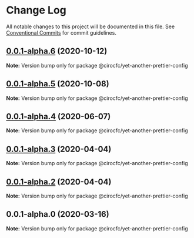 # Change Log

All notable changes to this project will be documented in this file.
See [Conventional Commits](https://conventionalcommits.org) for commit guidelines.

## [0.0.1-alpha.6](https://github.com/cirocfc/yet-another-prettier-config/compare/@cirocfc/yet-another-prettier-config@0.0.1-alpha.5...@cirocfc/yet-another-prettier-config@0.0.1-alpha.6) (2020-10-12)

**Note:** Version bump only for package @cirocfc/yet-another-prettier-config





## [0.0.1-alpha.5](https://github.com/cirocfc/yet-another/compare/@cirocfc/yet-another-prettier-config@0.0.1-alpha.4...@cirocfc/yet-another-prettier-config@0.0.1-alpha.5) (2020-10-08)

**Note:** Version bump only for package @cirocfc/yet-another-prettier-config





## [0.0.1-alpha.4](https://github.com/cirocfc/yet-another/compare/@cirocfc/yet-another-prettier-config@0.0.1-alpha.3...@cirocfc/yet-another-prettier-config@0.0.1-alpha.4) (2020-06-07)

**Note:** Version bump only for package @cirocfc/yet-another-prettier-config





## [0.0.1-alpha.3](https://github.com/cirocfc/yet-another/compare/@cirocfc/yet-another-prettier-config@0.0.1-alpha.2...@cirocfc/yet-another-prettier-config@0.0.1-alpha.3) (2020-04-04)

**Note:** Version bump only for package @cirocfc/yet-another-prettier-config

## [0.0.1-alpha.2](https://github.com/cirocfc/yet-another/compare/@cirocfc/yet-another-prettier-config@0.0.1-alpha.0...@cirocfc/yet-another-prettier-config@0.0.1-alpha.2) (2020-04-04)

**Note:** Version bump only for package @cirocfc/yet-another-prettier-config

## 0.0.1-alpha.0 (2020-03-16)

**Note:** Version bump only for package @cirocfc/yet-another-prettier-config
